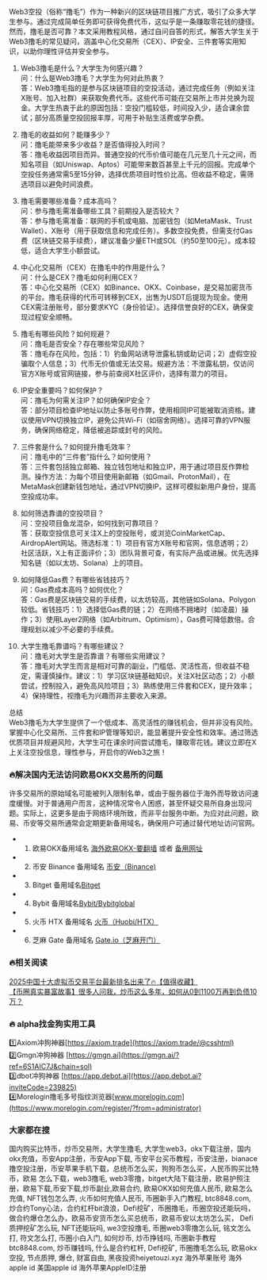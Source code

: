 Web3空投（俗称“撸毛”）作为一种新兴的区块链项目推广方式，吸引了众多大学生参与。通过完成简单任务即可获得免费代币，这似乎是一条赚取零花钱的捷径。然而，撸毛是否可靠？本文采用教程风格，通过自问自答的形式，解答大学生关于Web3撸毛的常见疑问，涵盖中心化交易所（CEX）、IP安全、三件套等实用知识，以助你理性评估并安全参与。

1.  Web3撸毛是什么？大学生为何感兴趣？  
问：什么是Web3撸毛？大学生为何对此热衷？  
答：Web3撸毛指的是参与区块链项目的空投活动，通过完成任务（例如关注X账号、加入社群）来获取免费代币。这些代币可能在交易所上市并兑换为现金。大学生热衷于此的原因包括：空投门槛较低，时间投入少，适合课余尝试；部分高质量空投回报丰厚，可用于补贴生活费或学杂费。

2.  撸毛的收益如何？能赚多少？  
问：撸毛能带来多少收益？是否值得投入时间？  
答：撸毛收益因项目而异。普通空投的代币价值可能在几元至几十元之间，而知名项目（如Uniswap、Aptos）可能带来数百甚至上千元的回报。完成单个空投任务通常需5至15分钟，选择优质项目时性价比高。但收益不稳定，需筛选项目以避免时间浪费。

3.  撸毛需要哪些准备？成本高吗？  
问：参与撸毛需准备哪些工具？前期投入是否较大？  
答：参与撸毛需准备：联网的手机或电脑、加密钱包（如MetaMask、Trust Wallet）、X账号（用于获取信息和完成任务）。多数空投免费，但需支付Gas费（区块链交易手续费），建议准备少量ETH或SOL（约50至100元）。成本较低，适合大学生小额尝试。

4.  中心化交易所（CEX）在撸毛中的作用是什么？  
问：什么是CEX？撸毛如何利用CEX？  
答：中心化交易所（CEX）如Binance、OKX、Coinbase，是交易加密货币的平台。撸毛获得的代币可转移到CEX，出售为USDT后提现为现金。使用CEX需注册账号，部分要求KYC（身份验证）。选择信誉良好的CEX，确保变现过程安全顺畅。

5.  撸毛有哪些风险？如何规避？  
问：撸毛是否安全？存在哪些常见风险？  
答：撸毛存在风险，包括：1）钓鱼网站诱导泄露私钥或助记词；2）虚假空投骗取个人信息；3）代币无价值或无法交易。规避方法：不泄露私钥，仅访问官方X账号或官网链接，参与前查阅X社区评价，选择有潜力的项目。

6.  IP安全重要吗？如何保护？  
问：撸毛为何需关注IP？如何确保IP安全？  
答：部分项目检查IP地址以防止多账号作弊，使用相同IP可能被取消资格。建议使用VPN切换独立IP，避免公共Wi-Fi（如宿舍网络）。选择可靠的VPN服务，确保网络稳定，降低被追踪或封号的风险。

7.  三件套是什么？如何提升撸毛效率？  
问：撸毛中的“三件套”指什么？如何使用？  
答：三件套包括独立邮箱、独立钱包地址和独立IP，用于通过项目反作弊检测。操作方法：为每个项目使用新邮箱（如Gmail、ProtonMail），在MetaMask创建新钱包地址，通过VPN切换IP。这样可模拟新用户身份，提高空投成功率。

8.  如何筛选靠谱的空投项目？  
问：空投项目鱼龙混杂，如何找到可靠项目？  
答：获取空投信息可关注X上的空投账号，或浏览CoinMarketCap、AirdropAlert网站。筛选标准：1）项目有官方X账号和官网，信息透明；2）社区活跃，X上有正面评价；3）团队背景可查，有实际产品或进展。优先选择知名链（如以太坊、Solana）上的项目。

9.  如何降低Gas费？有哪些省钱技巧？  
问：Gas费成本高吗？如何优化？  
答：Gas费是区块链交易的手续费，以太坊较高，其他链如Solana、Polygon较低。省钱技巧：1）选择低Gas费的链；2）在网络不拥堵时（如凌晨）操作；3）使用Layer2网络（如Arbitrum、Optimism），Gas费可降低数倍。合理规划以减少不必要的手续费。

10. 大学生撸毛靠谱吗？有哪些建议？  
问：撸毛对大学生是否靠谱？有哪些实用建议？  
答：撸毛对大学生而言是相对可靠的副业，门槛低、灵活性高，但收益不稳定，需谨慎操作。建议：1）学习区块链基础知识，关注X社区动态；2）小额尝试，控制投入，避免高风险项目；3）熟练使用三件套和CEX，提升效率；4）保持理性，视撸毛为兴趣而非主要收入来源。

总结  
Web3撸毛为大学生提供了一个低成本、高灵活性的赚钱机会，但并非没有风险。掌握中心化交易所、三件套和IP管理等知识，能显著提升安全性和效率。通过筛选优质项目并规避风险，大学生可在课余时间尝试撸毛，赚取零花钱。建议立即在X上关注空投信息，理性参与，开启你的Web3之旅！

### 🔥解决国内无法访问欧易OKX交易所的问题  
许多交易所的原始域名可能被列入限制名单，或由于服务器位于海外而导致访问速度缓慢。对于普通用户而言，这种情况常令人困惑，甚至怀疑交易所自身出现问题。实际上，这更多是由于网络环境所致，而非平台服务中断。为应对此问题，欧易、币安等交易所通常会定期更新备用域名，确保用户可通过替代地址访问官网。

- 1. 欧易OKX备用域名 [海外欧易OKX-要翻墙](https://www.okx.com/join/76527935) 或者 [备用网址](https://www.chouyi.kim/zh-hans/join/76527935)  
- 2. 币安 Binance 备用域名 [币安（Binance)](https://accounts.binance.com/zh-CN/register?ref=36457687)  
- 3. Bitget 备用域名[Bitget](https://www.bitget.com/zh-CN/referral/register?from=referral&clacCode=VRNEYUTR)  
- 4. Bybit 备用域名[Bybit/Bybitglobal](https://www.bybitglobal.com/zh-MY/invite/?ref=VMKORMM)  
- 5. 火币 HTX 备用域名 [火币（Huobi/HTX）](https://www.htx.com/invite/zh-cn/1f?invite_code=whf45223)  
- 6. 芝麻 Gate 备用域名 [Gate.io（芝麻开门）](https://www.gate.io/zh/signup?ref_type=103&ref=A1ERAQ)  

### 🔥相关阅读  
[2025中国十大虚拟币交易平台最新排名出来了🔥【值得收藏】](https://btc8848.com/top-10-exchanges/)  
[【币圈真实暴富故事】很多人问我，炒币这么多年，如何从0到1100万再到负债10万？](https://heiyetouzi.xyz/biquanstory001/)  

### 🔥 alpha找金狗实用工具  
1️⃣Axiom冲狗神器[https://axiom.trade](https://axiom.trade/@csshtml)  
2️⃣Gmgn冲狗神器 [https://gmgn.ai](https://gmgn.ai/?ref=6S1AIC7J&chain=sol)  
3️⃣dbot冲狗神器 [https://app.debot.ai](https://app.debot.ai?inviteCode=239825)  
4️⃣Morelogin撸毛多号指纹浏览器[www.morelogin.com](https://www.morelogin.com/register/?from=administrator)  

### 大家都在搜  
国内购买比特币，炒币交易所，大学生撸毛, 大学生web3，okx下载注册，国内okx充值，币安App注册，币安App下载, 币安平台买币教程，币安注册，bianace撸空投注册，币安苹果手机下载，总统币怎么买，狗狗币怎么买，人民币购买比特币，欧易 怎么下载，web3撸毛, web3零撸，bitget大陆下载注册，欧易护照注册，欧易下载,币安下载,炒币副业,欧易合约, 欧易OKX如何充值人民币, 欧易怎么充值, NFT钱包怎么弄, 火币如何充值人民币, 币圈新手入门教程, btc8848.com, 炒合约Tony心法，合约杠杆bit浪浪，Defi挖矿，币圈撸毛，币圈空投还能玩吗，做合约爆仓怎么办，欧易币安货币怎么买总统币，欧易币安以太坊怎么买， Defi质押挖矿怎么玩, NFT还能玩吗, we3空投撸毛, 币圈web3零撸怎么玩, 铭文怎么打, 符文怎么打, 币圈小白入门, 如何炒币, 炒币挣钱吗, 币圈新手教程btc8848.com, 炒币赚钱吗, 什么是合约杠杆, Defi挖矿, 币圈撸毛怎么玩, 欧易okx空投, 节点质押, 爆仓, 财富自由, 黑夜投资heiyetouzi.xyz 海外苹果账号 海外apple id 美国apple id 海外苹果AppleID注册